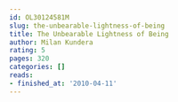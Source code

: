 ```yaml
---
id: OL30124581M
slug: the-unbearable-lightness-of-being
title: The Unbearable Lightness of Being
author: Milan Kundera
rating: 5
pages: 320
categories: []
reads:
- finished_at: '2010-04-11'
---
```


